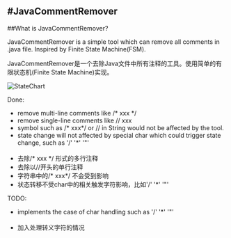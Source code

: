 #JavaCommentRemover
---

##What is JavaCommentRemover?

JavaCommentRemover is a simple tool which can remove all comments in .java file. Inspired by Finite State Machine(FSM).

JavaCommentRemover是一个去除Java文件中所有注释的工具。使用简单的有限状态机(Finite State Machine)实现。

![StateChart](https://github.com/liyuntao/JavaCommentRemover/raw/master/StateChart.png)

Done:

* remove multi-line comments like  /* xxx */
* remove single-line comments like // xxx
* symbol such as /\* xxx\*/ or // in String would not be affected by the tool.
* state change will not affected by special char which could trigger state change, such as '/' '*' '"'
<br></br>
* 去除/* xxx */ 形式的多行注释
* 去除以//开头的单行注释 
* 字符串中的/\* xxx\*/ 不会受到影响
* 状态转移不受char中的相关触发字符影响，比如'/' '*' '"'

TODO:


* implements the case of char handling such as '/' '*' '"'
<br></br>
* 加入处理转义字符的情况